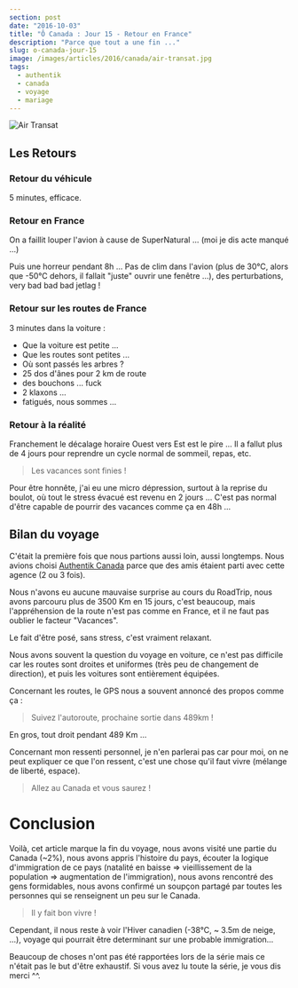 ```yaml
---
section: post
date: "2016-10-03"
title: "Ô Canada : Jour 15 - Retour en France"
description: "Parce que tout a une fin ..."
slug: o-canada-jour-15
image: /images/articles/2016/canada/air-transat.jpg
tags:
  - authentik
  - canada
  - voyage
  - mariage
---
```


![Air Transat](/images/articles/2016/canada/air-transat.jpg)

## Les Retours

### Retour du véhicule

5 minutes, efficace.

### Retour en France

On a faillit louper l'avion à cause de SuperNatural ... (moi je dis acte manqué ...)

Puis une horreur pendant 8h ... Pas de clim dans l'avion (plus de 30°C, alors que -50°C dehors, il fallait "juste" ouvrir une fenêtre ...), des perturbations, very bad bad bad jetlag !

### Retour sur les routes de France

3 minutes dans la voiture :

  * Que la voiture est petite ...
  * Que les routes sont petites ...
  * Où sont passés les arbres ?
  * 25 dos d'ânes pour 2 km de route
  * des bouchons ... fuck
  * 2 klaxons ...
  * fatigués, nous sommes ...

### Retour à la réalité

Franchement le décalage horaire Ouest vers Est est le pire ... Il a fallut plus de 4 jours pour reprendre un cycle normal de sommeil, repas, etc.

> Les vacances sont finies !

Pour être honnête, j'ai eu une micro dépression, surtout à la reprise du boulot, où tout le stress évacué est revenu en 2 jours ... C'est pas normal d'être capable de pourrir des vacances comme ça en 48h ...

## Bilan du voyage

C'était la première fois que nous partions aussi loin, aussi longtemps. Nous avions choisi [Authentik Canada](http://www.authentikcanada.com/voyage/voyage-voiture-canada.shtml) parce que des amis étaient parti avec cette agence (2 ou 3 fois).

Nous n'avons eu aucune mauvaise surprise au cours du RoadTrip, nous avons parcouru plus de 3500 Km en 15 jours, c'est beaucoup, mais l'appréhension de la route n'est pas comme en France, et il ne faut pas oublier le facteur "Vacances".

Le fait d'être posé, sans stress, c'est vraiment relaxant.

Nous avons souvent la question du voyage en voiture, ce n'est pas difficile car les routes sont droites et uniformes (très peu de changement de direction), et puis les voitures sont entièrement équipées.

Concernant les routes, le GPS nous a souvent annoncé des propos comme ça :

> Suivez l'autoroute, prochaine sortie dans 489km !

En gros, tout droit pendant 489 Km ...

Concernant mon ressenti personnel, je n'en parlerai pas car pour moi, on ne peut expliquer ce que l'on ressent, c'est une chose qu'il faut vivre (mélange de liberté, espace).

> Allez au Canada et vous saurez !

# Conclusion

Voilà, cet article marque la fin du voyage, nous avons visité une partie du Canada (~2%), nous avons appris l'histoire du pays, écouter la logique d'immigration de ce pays (natalité en baisse => vieillissement de la population => augmentation de l'immigration), nous avons rencontré des gens formidables, nous avons confirmé un soupçon partagé par toutes les personnes qui se renseignent un peu sur le Canada.

> Il y fait bon vivre !

Cependant, il nous reste à voir l'Hiver canadien (-38°C, ~ 3.5m de neige, ...), voyage qui pourrait être determinant sur une probable immigration...

Beaucoup de choses n'ont pas été rapportées lors de la série mais ce n'était pas le but d'être exhaustif. Si vous avez lu toute la série, je vous dis merci ^^.
